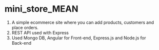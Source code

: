 # mini_store_MEAN

1. A simple ecommerce site where you can add products, customers and place orders.
2. REST API used with Express
3. Used Mongo DB, Angular for Front-end, Express.js and Node.js for Back-end
